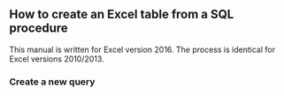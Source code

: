 
## How to create an Excel table from a SQL procedure

This manual is written for Excel version 2016. The process is identical for Excel versions 2010/2013.

### Create a new query


